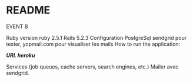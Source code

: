 # README

EVENT B

Ruby version
ruby 2.5.1
Rails 5.2.3
Configuration
PostgreSql
sendgrid
pour tester, yopmail.com pour visualiser les mails
How to run the application:

***URL heroku***

Services (job queues, cache servers, search engines, etc.)
Mailer avec sendgrid.

